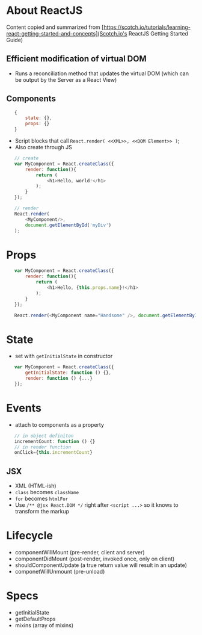 # About ReactJS
Content copied and summarized from [https://scotch.io/tutorials/learning-react-getting-started-and-concepts](Scotch.io's ReactJS Getting Started Guide)

## Efficient modification of virtual DOM
 - Runs a reconciliation method that updates the virtual DOM (which can be output by the Server as a React View)

 ## Components
 ```javascript
    {
        state: {},
        props: {}
    }
 ```
 - Script blocks that call `React.render( <<XML>>, <<DOM Element>> )`;
 - Also create through JS
 ```javascript
    // create
    var MyComponent = React.createClass({
        render: function(){
            return (
                <h1>Hello, world!</h1>
            );
        }
    });

    // render
    React.render(
        <MyComponent/>,
        document.getElementById('myDiv')
    );
```
 # Props
 ```javascript
    var MyComponent = React.createClass({
        render: function(){
            return (
                <h1>Hello, {this.props.name}!</h1>
            );
        }
    });

    React.render(<MyComponent name="Handsome" />, document.getElementById('myDiv'));
 ```
 # State
 - set with `getInitialState` in constructor
 ```javascript
    var MyComponent = React.createClass({
        getInitialState: function () {},
        render: function () {...}
    });
 ```
 # Events
 - attach to components as a property
 ```javascript
    // in object definiton
    incrementCount: function () {}
    // in render function
    onClick={this.incrementCount}
 ```

## JSX
 - XML (HTML-ish)
 - `class` becomes `className`
 - `for` becomes `htmlFor`
 - Use `/** @jsx React.DOM */` right after `<script ...>` so it knows to transform the markup

# Lifecycle
 - componentWillMount (pre-render, client and server)
 - componentDidMount (post-render, invoked once, only on client)
 - shouldComponentUpdate (a true return value will result in an update)
 - componetWillUnmount (pre-unload)

# Specs
 - getInitialState
 - getDefaultProps
 - mixins (array of mixins)
